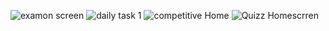 ![examon screen](https://github.com/himansuhs/Examon-app/assets/102847811/f07b49cf-23cf-4620-b26b-b49187af3032)
![daily task 1](https://github.com/himansuhs/Examon-app/assets/102847811/daf35191-352c-4481-9da8-79c8864141bb)
![competitive Home](https://github.com/himansuhs/Examon-app/assets/102847811/4595b43f-8cfe-4a85-a8e0-479fa054dfca)
![Quizz Homescrren](https://github.com/himansuhs/Examon-app/assets/102847811/25308f7b-fd85-4fed-850d-93cdc2aded6d)
